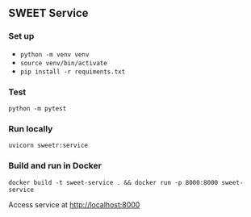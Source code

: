 ## SWEET Service

### Set up
- `python -m venv venv`
- `source venv/bin/activate`
- `pip install -r requiments.txt`

### Test

`python -m pytest`

### Run locally 

`uvicorn sweetr:service`

### Build and run in Docker

`docker build -t sweet-service . && docker run -p 8000:8000 sweet-service`

Access service at [http://localhost:8000](http://localhost:8000) 